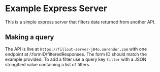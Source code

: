 # Example Express Server
This is a simple express server that filters data returned from another API.

## Making a query
The API is live at `https://fillout-server-j84o.onrender.com` with one endpoint
at /:formID/filteredResponses. The form ID should match the example provided. To add a filter
use a query key `filter` with a JSON stringified value containing a list of filters.
